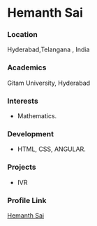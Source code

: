# Hemanth Sai

### Location

Hyderabad,Telangana , India

### Academics

Gitam University, Hyderabad

### Interests

- Mathematics.

### Development

- HTML, CSS, ANGULAR.

### Projects

- IVR

### Profile Link

[Hemanth Sai](https://github.com/hemanthsai10)
